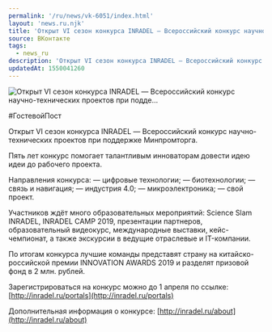 ```yaml
---
permalink: '/ru/news/vk-6051/index.html'
layout: 'news.ru.njk'
title: 'Открыт VI сезон конкурса INRADEL — Всероссийский конкурс научно-технических проектов при подде'
source: ВКонтакте
tags:
  - news_ru
description: 'Открыт VI сезон конкурса INRADEL — Всероссийский конкурс научно-технических проектов при подде…'
updatedAt: 1550041260
---
```

![Открыт VI сезон конкурса INRADEL — Всероссийский конкурс научно-технических проектов при подде…](https://sun9-66.userapi.com/impf/c846523/v846523838/19b3cf/UiulLZeVaQw.jpg?size=1280x1280&quality=96&sign=c3f36c2fd742053eec98b50d27fc2acf&c_uniq_tag=_a-_bsJimPv4Q77Z4z7b5Dy2WPiEcNRv8Rei2UKGsEg&type=album)

#ГостевойПост

Открыт VI сезон конкурса INRADEL — Всероссийский конкурс научно-технических проектов при поддержке Минпромторга.

Пять лет конкурс помогает талантливым инноваторам довести идею идеи до рабочего проекта.

Направления конкурса:
— цифровые технологии;
— биотехнологии;
— связь и навигация;
— индустрия 4.0;
— микроэлектроника;
— свой проект.

Участников ждёт много образовательных мероприятий: Science Slam INRADEL, INRADEL CAMP 2019, презентации партнеров, образовательный видеокурс, международные выставки, кейс-чемпионат, а также экскурсии в ведущие отраслевые и IT-компании.

По итогам конкурса лучшие команды представят страну на китайско-российской премии INNOVATION AWARDS 2019 и разделят призовой фонд в 2 млн. рублей.

Зарегистрироваться на конкурс можно до 1 апреля по ссылке: [http://inradel.ru/portals](http://inradel.ru/portals)

Дополнительная информация о конкурсе: [http://inradel.ru/about](http://inradel.ru/about)
